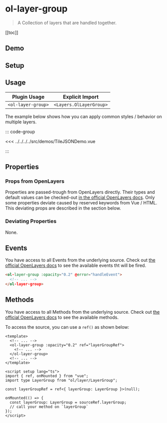 # ol-layer-group

> A Collection of layers that are handled together.

[[toc]]

## Demo

<script setup>
import TileJSONDemo from "@demos/TileJSONDemo.vue"
</script>
<ClientOnly>
<TileJSONDemo />
</ClientOnly>

## Setup

<!--@include: ../../layers.plugin.md-->

## Usage

| Plugin Usage       |     Explicit Import     |
|--------------------|:-----------------------:|
| `<ol-layer-group>` | `<Layers.OlLayerGroup>` |

The example below shows how you can apply common styles / behavior on multiple layers.

::: code-group

<<< ../../../../src/demos/TileJSONDemo.vue

:::

## Properties

### Props from OpenLayers

Properties are passed-trough from OpenLayers directly.
Their types and default values can be checked-out [in the official OpenLayers docs](https://openlayers.org/en/latest/apidoc/module-ol_layer_Group-LayerGroup.html).
Only some properties deviate caused by reserved keywords from Vue / HTML.
This deviating props are described in the section below.

### Deviating Properties

None.

## Events

You have access to all Events from the underlying source.
Check out [the official OpenLayers docs](https://openlayers.org/en/latest/apidoc/module-ol_layer_Group-LayerGroup.html) to see the available events tht will be fired.

```html
<ol-layer-group :opacity="0.2" @error="handleEvent">
  <!-- ... -->
</ol-layer-group>
```

## Methods

You have access to all Methods from the underlying source.
Check out [the official OpenLayers docs](https://openlayers.org/en/latest/apidoc/module-ol_layer_Group-LayerGroup.html) to see the available methods.

To access the source, you can use a `ref()` as shown below:

```vue
<template>
  <!-- ... -->
  <ol-layer-group :opacity="0.2" ref="layerGroupRef">
    <!-- ... -->
  </ol-layer-group>
  <!-- ... -->
</template>

<script setup lang="ts">
import { ref, onMounted } from "vue";
import type LayerGroup from "ol/layer/LayerGroup";

const layerGroupRef = ref<{ layerGroup: LayerGroup }>(null);

onMounted(() => {
  const layerGroup: LayerGroup = sourceRef.layerGroup;
  // call your method on `layerGroup`
});
</script>
```
